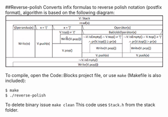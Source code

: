 ##Reverse-polish
Converts infix formulas to reverse polish notation (postfix format), algorithm is based on the following diagram:
![Algorithm](reverse-polish.png)

To compile, open the Code::Blocks project file, or use `make` (Makefile is also included):
```
$ make
$ ./reverse-polish
```
To delete binary issue `make clean`
This code uses `Stack.h` from the stack folder.   
 
